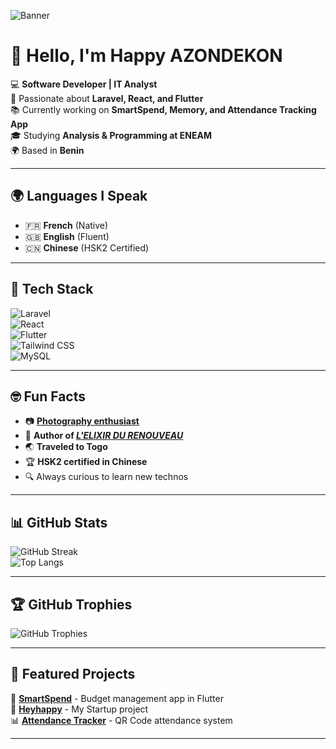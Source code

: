 ![Banner](https://i.imgur.com/kYTpmnj.jpeg) <!-- Remplace avec ton URL de bannière -->
# 👋 Hello, I'm Happy AZONDEKON  

💻 **Software Developer | IT Analyst**  
🚀 Passionate about **Laravel, React, and Flutter**  
📚 Currently working on **SmartSpend, Memory, and Attendance Tracking App**  
🎓 Studying **Analysis & Programming at ENEAM**  
🌍 Based in **Benin**  


---

## 🌍 Languages I Speak  
- 🇫🇷 **French** (Native)  
- 🇬🇧 **English** (Fluent)  
- 🇨🇳 **Chinese** (HSK2 Certified)  

---

## 🚀 Tech Stack  
![Laravel](https://img.shields.io/badge/Laravel-FF2D20?style=for-the-badge&logo=laravel&logoColor=white)  
![React](https://img.shields.io/badge/React-20232A?style=for-the-badge&logo=react&logoColor=61DAFB)  
![Flutter](https://img.shields.io/badge/Flutter-02569B?style=for-the-badge&logo=flutter&logoColor=white)  
![Tailwind CSS](https://img.shields.io/badge/Tailwind_CSS-38B2AC?style=for-the-badge&logo=tailwind-css&logoColor=white)  
![MySQL](https://img.shields.io/badge/MySQL-005C84?style=for-the-badge&logo=mysql&logoColor=white)  

---

## 🤓 Fun Facts  
- 📷 **[Photography enthusiast](https://happyazondekon.github.io/happygallery.github.io/)**
- 📝 **Author of *[L'ELIXIR DU RENOUVEAU](https://amzn.eu/d/eW2MpjJ)***
- 🌏 **Traveled to Togo**
- 🏆 **HSK2 certified in Chinese**
- 🔍 Always curious to learn new technos  

---

## 📊 GitHub Stats  
![GitHub Streak](https://github-readme-streak-stats.herokuapp.com/?user=Happyazondekon&theme=radical)  
![Top Langs](https://github-readme-stats.vercel.app/api/top-langs/?username=Happyazondekon&layout=compact&theme=radical)  

---

## 🏆 GitHub Trophies  
![GitHub Trophies](https://github-profile-trophy.vercel.app/?username=Happyazondekon&theme=onedark)  

---

## 🌟 Featured Projects  
🚀 [**SmartSpend**](https://github.com/Happyazondekon/SmartSpend) - Budget management app in Flutter  
📸 [**Heyhappy**](https://github.com/Happyazondekon/heyhappy) - My Startup project  
📊 [**Attendance Tracker**](https://github.com/Happyazondekon/AttendanceTracker) - QR Code attendance system  

---

